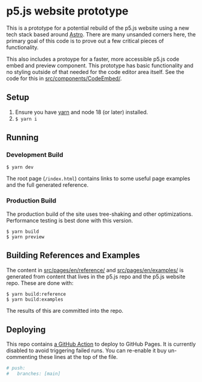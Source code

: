 # p5.js website prototype

This is a prototype for a potential rebuild of the p5.js website using a new tech stack based around [Astro](https://astro.build/). There are many unsanded corners here, the primary goal of this code is to prove out a few critical pieces of functionality.

This also includes a protoype for a faster, more accessible p5.js code embed and preview component. This prototype has basic functionality and no styling outside of that needed for the code editor area itself. See the code for this in [src/components/CodeEmbed/](src/components/CodeEmbed/).

## Setup

1. Ensure you have [yarn](https://yarnpkg.com/) and node 18 (or later) installed.
2. `$ yarn i`

## Running

### Development Build

```shellsession
$ yarn dev
```

The root page (`/index.html`) contains links to some useful page examples and the full generated reference.

### Production Build

The production build of the site uses tree-shaking and other optimizations. Performance testing is best done with this version.

```shellsession
$ yarn build
$ yarn preview
```

## Building References and Examples

The content in [src/pages/en/reference/](./src/pages/en/reference/) and [src/pages/en/examples/](./src/pages/en/examples/) is generated from content that lives in the p5.js repo and the p5.js website repo. These are done with:

```shellsession
$ yarn build:reference
$ yarn build:examples
```

The results of this are committed into the repo.

## Deploying

This repo contains [a GitHub Action](./.github/workflows/deploy.yml) to deploy to GitHub Pages. It is currently disabled to avoid triggering failed runs. You can re-enable it buy un-commenting these lines at the top of the file.

```yaml
# push:
#   branches: [main]
```
